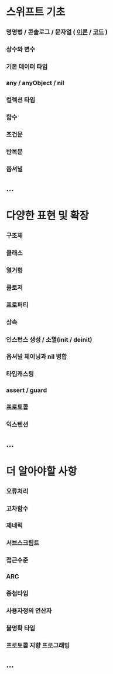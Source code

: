 # 스위프트 기초
### 명명법 / 콘솔로그 / 문자열 ( [이론](https://github.com/mzkosia/swift-basic/blob/main/%EC%8A%A4%EC%9C%84%ED%94%84%ED%8A%B8%20%EA%B8%B0%EC%B4%88/%EB%AA%85%EB%AA%85%EB%B2%95%20%EC%BD%98%EC%86%94%EB%A1%9C%EA%B7%B8%20%EB%AC%B8%EC%9E%90%EC%97%B4%EB%B3%B4%EA%B0%84%EB%B2%95/%EC%9D%B4%EB%A1%A0.md) / [코드](https://github.com/mzkosia/swift-basic/blob/main/%EC%8A%A4%EC%9C%84%ED%94%84%ED%8A%B8%20%EA%B8%B0%EC%B4%88/%EB%AA%85%EB%AA%85%EB%B2%95%20%EC%BD%98%EC%86%94%EB%A1%9C%EA%B7%B8%20%EB%AC%B8%EC%9E%90%EC%97%B4%EB%B3%B4%EA%B0%84%EB%B2%95/%EC%BD%94%EB%93%9C.md) )
### 상수와 변수
### 기본 데이터 타입
### any / anyObject / nil
### 컬렉션 타입
### 함수
### 조건문
### 반복문
### 옵셔널
## ...

# 다양한 표현 및 확장
### 구조체
### 클래스
### 열거형
### 클로저
### 프로퍼티
### 상속
### 인스턴스 생성 / 소멸(init / deinit)
### 옵셔널 체이닝과 nil 병합
### 타입캐스팅
### assert / guard
### 프로토콜
### 익스텐션
## ...

# 더 알아야할 사항
### 오류처리
### 고차함수
### 제네릭
### 서브스크립트
### 접근수준
### ARC
### 중첩타입
### 사용자정의 연산자
### 불명확 타입
### 프로토콜 지향 프로그래밍
## ...
